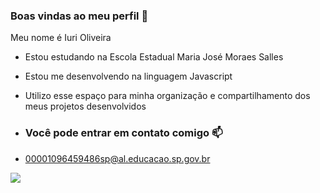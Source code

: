 ### Boas vindas ao meu perfil 🖤

Meu nome é Iuri Oliveira 

- Estou estudando na Escola Estadual Maria José Moraes Salles
- Estou me desenvolvendo na linguagem Javascript
- Utilizo esse espaço para minha organização e compartilhamento dos meus projetos desenvolvidos

- ### Você pode entrar em contato comigo 📫

- 00001096459486sp@al.educacao.sp.gov.br

![](https://media1.tenor.com/m/cRyDhzX-62sAAAAC/comemorando-s%C3%A3o-paulo-fc.gif)
